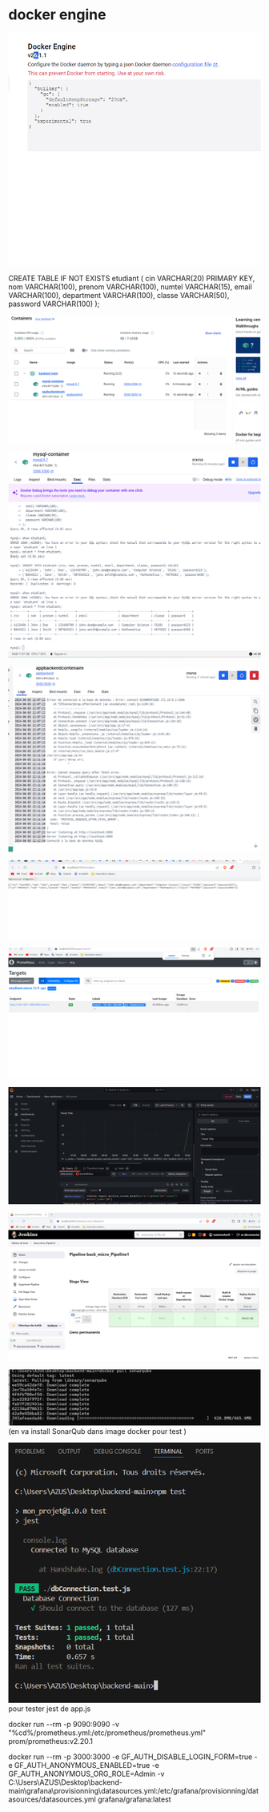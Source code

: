 # docker engine 
![alt text](image.png)

CREATE TABLE IF NOT EXISTS etudiant (
  cin VARCHAR(20) PRIMARY KEY,
  nom VARCHAR(100),
  prenom VARCHAR(100),
  numtel VARCHAR(15),
  email VARCHAR(100),
  department VARCHAR(100),
  classe VARCHAR(50),
  password VARCHAR(100)
);



![alt text](image-1.png)


![alt text](image-2.png)

![alt text](image-3.png)

![alt text](image-4.png)

![alt text](image-5.png)

![alt text](image-6.png)

![alt text](image-7.png)

![alt text](image-8.png) (en va install SonarQub dans image docker pour test )

![alt text](image-9.png) pour tester jest de app.js



docker run --rm -p 9090:9090 -v "%cd%/prometheus.yml:/etc/prometheus/prometheus.yml" prom/prometheus:v2.20.1



docker run --rm -p 3000:3000 -e GF_AUTH_DISABLE_LOGIN_FORM=true -e GF_AUTH_ANONYMOUS_ENABLED=true -e GF_AUTH_ANONYMOUS_ORG_ROLE=Admin -v C:\Users\AZUS\Desktop\backend-main\grafana\provisionning\datasources.yml:/etc/grafana/provisionning/datasources/datasources.yml grafana/grafana:latest


